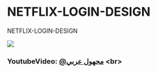 # NETFLIX-LOGIN-DESIGN
NETFLIX-LOGIN-DESIGN


![](NETFLIX.gif)

### YoutubeVideo: [@مجهول عربي]([https://kernel_devs.t.me/](https://youtu.be/ZPGvudzB0Lk)) <br>
